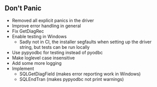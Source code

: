 ## Don't Panic

* Removed all explicit panics in the driver
* Improve error handling in general
* Fix GetDiagRec
* Enable testing in Windows
    * Sadly not in CI, the installer segfaults when setting up the driver string, but tests can be run locally
* Use pypyodbc for testing instead of pyodbc
* Make loglevel case insensitive
* Add some more logging
* Implement
    * SQLGetDiagField (makes error reporting work in Windows)
    * SQLEndTran (makes pypyodbc not print warnings)
